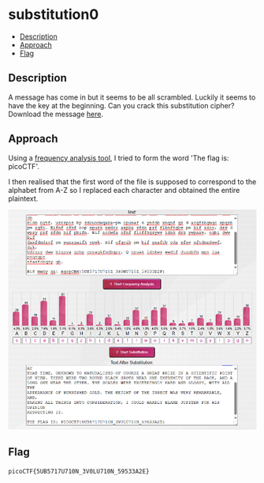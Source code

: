 # substitution0

- [Description](#description)
- [Approach](#approach)
- [Flag](#flag)

## Description

A message has come in but it seems to be all scrambled. Luckily it seems to have the key at the beginning. Can you crack this substitution cipher?
Download the message [here](https://artifacts.picoctf.net/c/152/message.txt).

## Approach

Using a [frequency analysis tool](https://www.101computing.net/frequency-analysis/), I tried to form the word 'The flag is: picoCTF'.

I then realised that the first word of the file is supposed to correspond to the alphabet from A-Z so I replaced each character and obtained the entire plaintext.

<p align="center">
  <img src="https://raw.githubusercontent.com/DarrenPea/picoCTF_writeups/refs/heads/main/picoCTF-2022/Cryptography/substitution0/plaintext.png" />
</p>

## Flag

`picoCTF{5UB5717U710N_3V0LU710N_59533A2E}`